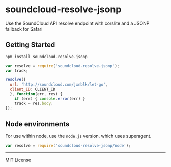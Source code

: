 # soundcloud-resolve-jsonp

Use the SoundCloud API resolve endpoint with corslite and a JSONP fallback for Safari

## Getting Started

```bash
npm install soundcloud-resolve-jsonp
```

```js
var resolve = require('soundcloud-resolve-jsonp');
var track;

resolve({
  url: 'http://soundcloud.com/jxnblk/let-go',
  client_ID: CLIENT_ID
  }, function(err, res) {
    if (err) { console.error(err) }
    track = res.body;
});
```

## Node environments

For use within node, use the `node.js` version, which uses superagent.

```js
var resolve = require('soundcloud-resolve-jsonp/node');
```


---

MIT License

